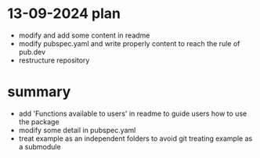 # 13-09-2024 plan
- modify and add some content in readme
- modify pubspec.yaml and write properly content to reach the rule of pub.dev
- restructure repository

# summary
- add 'Functions available to users' in readme to guide users how to use the package
- modify some detail in pubspec.yaml
- treat example as an independent folders to avoid git treating example as a submodule 